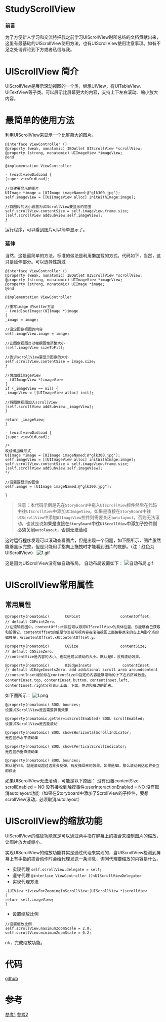 # StudyScrollView

### 前言
为了方便新人学习和交流特把我之前学习UIScrollView时所总结的文档贡献出来，这里有最基础的UIScrollView使用方法，也有UIScrollView使用注意事项。如有不足之处请评论到下方或者私信与我。

# UIScrollView 简介

UIScrollView是展示滚动视图的一个类，继承UIView，有UITableView、UITextView等子类。可以展示比屏幕更大的内容，支持上下左右滚动、缩小放大内容。

# 最简单的使用方法

利用UIScrollView来显示一个比屏幕大的图片。
```
@interface ViewController ()
@property (weak, nonatomic) IBOutlet UIScrollView *scrollView;
@property (strong, nonatomic) UIImageView *imageView;
@end

@implementation ViewController

- (void)viewDidLoad {
[super viewDidLoad];

//创建要显示的图片
UIImage *image = [UIImage imageNamed:@"glk300.jpg"];
self.imageView = [[UIImageView alloc] initWithImage:image];

//将图片的大小设置为UIScrollView要显示的范围
self.scrollView.contentSize = self.imageView.frame.size;
[self.scrollView addSubview:self.imageView];
}
```
运行程序，可以看到图片可以简单显示了。

### 延伸

当然，这是最简单的方法，标准的做法是利用懒加载的方式，代码如下，当然，这只是延伸部分。可以选择性跳过

```
@interface ViewController ()
@property (weak, nonatomic) IBOutlet UIScrollView *scrollView;
@property (strong, nonatomic) UIImageView *imageView;
@property (strong, nonatomic) UIImage *image;
@end

@implementation ViewController

//重写image 的setter方法
- (void)setImage:(UIImage *)image
{
_image = image;

//设定图像视图的内容
self.imageView.image = image;

//让图像视图自动根据图像调整大小
[self.imageView sizeToFit];

//告诉scrollView要显示图像的大小
self.scrollView.contentSize = image.size;
}

//懒加载imageView
- (UIImageView *)imageView
{
if (_imageView == nil) {
_imageView = [[UIImageView alloc] init];

//将图像视图加入scrollView
[self.scrollView addSubview:_imageView];
}

return _imageView;
}

- (void)viewDidLoad {
[super viewDidLoad];

/*
改成懒加载形式
UIImage *image = [UIImage imageNamed:@"glk300.jpg"];
self.imageView = [[UIImageView alloc] initWithImage:image];
self.scrollView.contentSize = self.imageView.frame.size;
[self.scrollView addSubview:self.imageView];
*/

//设置要显示的图像
self.image = [UIImage imageNamed:@"glk300.jpg"];

}
```

> 注意：本代码示例是先在```StoryBoard```中拖入```UIScrollView```控件然后在代码中往```UIScrollView```中添加```UIImageView```。如果是直接在```StoryBoard```中往```UIScrollView```中添加```UIImageView```控件则需要关闭```autolayout```，否则无法滚动。也就是说**如果是直接在```StoryBoard```中往```UIScrollView```中添加子控件则必须关闭```autolayout```，否则无法滚动**

这时运行程序发现可以滚动查看图片，但是出现一个问题，如下图所示，图片虽然能够显示完整，但是只能用手指向上拖拽时才能看到图片的底部。（注：红色为UIScrollView）
![1.gif](http://upload-images.jianshu.io/upload_images/1617669-d91c8075fb78f8ac.gif?imageMogr2/auto-orient/strip)

这是因为UIScrollView没有做自动布局。
自动布局设置如下：
![自动布局.gif](http://upload-images.jianshu.io/upload_images/1617669-af4466cfb2984a61.gif?imageMogr2/auto-orient/strip)

# UIScrollView常用属性

## 常用属性

```
@property(nonatomic)       CGPoint                  contentOffset;               
// default CGPointZero。
//在滚轴视图中，contentOffset属性可以跟踪UIScrollView的具体位置，你能够自己获取和设置它，contentOffset的值是你当前可视内容在滚轴视图上面偏移原来的左上角那个点的偏移量，有contentOffset.x和contentOffset.y。

@property(nonatomic)       CGSize                   contentSize;                 
// default CGSizeZero。
//contentSize是内容的大小，也就是可以滚动的大小。默认是0，没有滚动效果。

@property(nonatomic)       UIEdgeInsets              contentInset; 
// default UIEdgeInsetsZero. add additional scroll area aroundcontent
//contentInset增加你在contentSize中指定的内容能够滚动的上下左右区域数量。contentInset.top、contentInset.buttom、contentInset.left、contentInset.right分别表示上面，下面，左边和右边的距离。
```
如下图所示：
![1.png](http://upload-images.jianshu.io/upload_images/1617669-ce96fcb64b58edde.png?imageMogr2/auto-orient/strip%7CimageView2/2/w/1240)

```
@property(nonatomic) BOOL bounces;
设置UIScrollView是否需要弹簧效果

@property(nonatomic,getter=isScrollEnabled) BOOL scrollEnabled; 
设置UIScrollView是否能滚动

@property(nonatomic) BOOL showsHorizontalScrollIndicator;
是否显示水平滚动条

@property(nonatomic) BOOL showsVerticalScrollIndicator;
是否显示垂直滚动条

@property(nonatomic) BOOL bounces;                   
默认是YES，就是滚动超过边界会反弹，有反弹回来的效果。如果是NO，那么滚动到达边界会立即停止

```
如果UIScrollView无法滚动，可能是以下原因：
没有设置contentSize
scrollEnabled = NO
没有接收到触摸事件:userInteractionEnabled = NO
没有取消autolayout功能（如果在Storyboard中添加了ScrollView的子控件，要想scrollView滚动，必须取消autolayout）


# UIScrollView的缩放功能

UIScrollView的缩放功能就是可以通过两手指在屏幕上的捏合来控制图片的缩放，让图片放大或缩小。

实现UIScrollView的缩放功能其实是通过代理来实现的，当UIScrollView检测到屏幕上有手指的捏合动作时会给代理发送一条消息，询问代理要缩放的内容是什么。

- 实现代理
```self.scrollView.delegate = self;```
- 遵守代理
```@interface ViewController ()<UIScrollViewDelegate>```
- 实现代理方法
```
-(UIView *)viewForZoomingInScrollView:(UIScrollView *)scrollView
{
return self.imageView;
}
```
- 设置缩放比例
```
//设置缩放比例
self.scrollView.maximumZoomScale = 2.0;
self.scrollView.minimumZoomScale = 0.2;
```
ok，完成缩放功能。

# 代码 
[github](https://github.com/luckilyTsh/StudyScrollView.git)



# 参考
[参考1](http://blog.csdn.net/hero_wqb/article/details/49870101)
[参考2](http://blog.csdn.net/zuoanlangren/article/details/16748571)